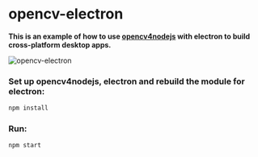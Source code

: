 opencv-electron
==============
**This is an example of how to use [opencv4nodejs](https://github.com/justadudewhohacks/opencv4nodejs) with electron to build cross-platform desktop apps.**

![opencv-electron](https://user-images.githubusercontent.com/31125521/31113188-51e7c6d8-a818-11e7-9015-295d1864e1d6.jpg)

### Set up opencv4nodejs, electron and rebuild the module for electron:
``` bash
npm install
```

### Run:
``` bash
npm start
```